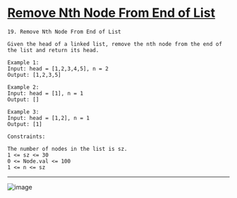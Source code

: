 # [Remove Nth Node From End of List](https://leetcode.com/problems/remove-nth-node-from-end-of-list/)

    19. Remove Nth Node From End of List

    Given the head of a linked list, remove the nth node from the end of the list and return its head.

    Example 1:
    Input: head = [1,2,3,4,5], n = 2
    Output: [1,2,3,5]

    Example 2:
    Input: head = [1], n = 1
    Output: []

    Example 3:
    Input: head = [1,2], n = 1
    Output: [1]

    Constraints:

    The number of nodes in the list is sz.
    1 <= sz <= 30
    0 <= Node.val <= 100
    1 <= n <= sz

---
![image](https://github.com/user-attachments/assets/ad67ab03-8557-4bcd-8118-87ab3d5705c8)
